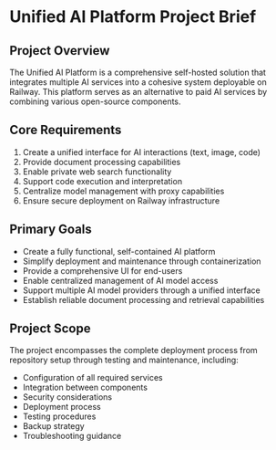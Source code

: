 # Unified AI Platform Project Brief

## Project Overview
The Unified AI Platform is a comprehensive self-hosted solution that integrates multiple AI services into a cohesive system deployable on Railway. This platform serves as an alternative to paid AI services by combining various open-source components.

## Core Requirements
1. Create a unified interface for AI interactions (text, image, code)
2. Provide document processing capabilities
3. Enable private web search functionality
4. Support code execution and interpretation
5. Centralize model management with proxy capabilities
6. Ensure secure deployment on Railway infrastructure

## Primary Goals
- Create a fully functional, self-contained AI platform
- Simplify deployment and maintenance through containerization
- Provide a comprehensive UI for end-users
- Enable centralized management of AI model access
- Support multiple AI model providers through a unified interface
- Establish reliable document processing and retrieval capabilities

## Project Scope
The project encompasses the complete deployment process from repository setup through testing and maintenance, including:
- Configuration of all required services
- Integration between components
- Security considerations
- Deployment process
- Testing procedures
- Backup strategy
- Troubleshooting guidance 
